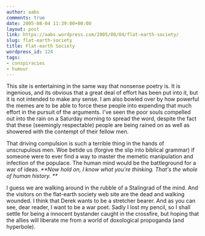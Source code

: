 ```yaml
---
author: aabs
comments: true
date: 2005-08-04 11:39:00+00:00
layout: post
link: https://aabs.wordpress.com/2005/08/04/flat-earth-society/
slug: flat-earth-society
title: Flat-earth Society
wordpress_id: 124
tags:
- conspiracies
- humour
---
```


This site is entertaining in the same way that nonsense poetry is. It is ingenious, and its obvious that a great deal of effort has been put into it, but it is not intended to make any sense. I am also bowled over by how powerful the memes are to be able to force these people into expending that much effort in the pursuit of the arguments. I've seen the poor souls compelled out into the rain on a Saturday morning to spread the word, despite the fact that these (seemingly respectable) people are being rained on as well as showered with the contempt of their fellow men.

That driving compulsion is such a terrible thing in the hands of unscrupulous men. Woe betide us (forgive the slip into biblical grammar) if someone were to ever find a way to master the memetic manipulation and infection of the populace. The human mind would be the battleground for a war of ideas. _**Now hold on, I know what you're thinking. That's the whole of human history. **_

I guess we are walking around in the rubble of a Stalingrad of the mind. And the visitors on the flat-earth society web site are the dead and walking wounded. I think that Derek wants to be a stretcher bearer. And as you can see, dear reader, I want to be a war poet. Sadly I lost my pencil, so I shall settle for being a innocent bystander caught in the crossfire, but hoping that the allies will liberate me from a world of doxological propoganda (and hyperbole).
